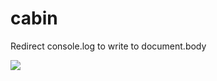 # cabin

Redirect console.log to write to document.body

![](http://upload.wikimedia.org/wikipedia/commons/3/3a/NSRW_Lincoln_Abraham_-_log_cabin.png)